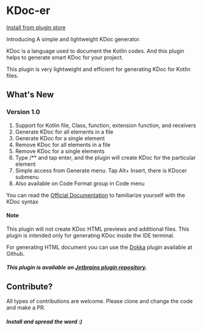 # KDoc-er

[Install from plugin store](https://plugins.jetbrains.com/embeddable/install/14778)

Introducing A simple and lightweight KDoc generator.

KDoc is a language used to document the Kotlin codes. And this plugin helps to generate smart KDoc for your project.

This plugin is very lightweight and efficient for generating KDoc for Kotlin files.

## What's New
### Version 1.0
1. Support for Kotlin file, Class, function, extension function, and receivers
1. Generate KDoc for all elements in a file
1. Generate KDoc for a single element
1. Remove KDoc for all elements in a file
1. Remove KDoc for a single elements
1. Type /** and tap enter, and the plugin will create KDoc for the particular element
1. Simple access from Generate menu. Tap Alt+ Insert, there is KDocer submenu
1. Also available on Code Format group in Code menu

You can read the [Official Documentation](https://kotlinlang.org/docs/reference/kotlin-doc.html?_ga=2.241468354.1702203468.1596121268-2080471240.1582196283) to familiarize yourself with the KDoc syntax

#### Note

This plugin will not create KDoc HTML previews and additional files. This plugin is intended only for generating KDoc inside the IDE terminal.

For generating HTML document you can use the [Dokka](https://github.com/Kotlin/dokka) plugin available at Github.

##### This plugin is available on [Jetbrains plugin repository](https://plugins.jetbrains.com/plugin/14778-kdoc-er--kotlin-doc-generator).

## Contribute?
All types of contributions are welcome. Please clone and change the code and make a PR.

##### Install and spread the word :)
